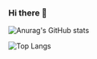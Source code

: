 ### Hi there 👋

<!--
**ewurabapotez/ewurabapotez** is a ✨ _special_ ✨ repository because its `README.md` (this file) appears on your GitHub profile.

Here are some ideas to get you started:

- 🔭 I’m currently working on ...
- 🌱 I’m currently learning ...
- 👯 I’m looking to collaborate on ...
- 🤔 I’m looking for help with ...
- 💬 Ask me about ...
- 📫 How to reach me: ...
- 😄 Pronouns: ...
- ⚡ Fun fact: ...
-->
![Anurag's GitHub stats](https://github-readme-stats.vercel.app/api?username=ewurabapotez&show_icons=true&theme=gruvbox&hide=issues)

![Top Langs](https://github-readme-stats.vercel.app/api/top-langs/?username=ewurabapotez&langs_count=8)



